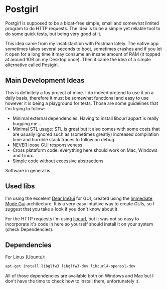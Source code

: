 # Postgirl
Postgirl is supposed to be a bloat-free simple, small and somewhat limited program to do HTTP requests. The idea is to be a simple yet reliable tool to do some quick tests, but being very good at it.

This idea came from my insatisfaction with Postman lately. The native app sometimes takes several seconds to boot, sometimes crashes and if you let it open for a long time it may consume an insane amount of RAM (it topped at around 1GB on my Desktop once). Then it came the idea of a simple alternative called Postgirl.


## Main Development Ideas
This is definitely a toy project of mine. I do indeed pretend to use it on a daily basis, therefore it must be somewhat functional and easy to use however it is being a playground for tests. Those are some guidelines that I'm trying to follow:

* Minimal external dependencies. Having to install libcurl appart is really bugging me...
* Minimal STL usage: STL is great but it also comes with some costs that are usually ignored such as (sometimes greatly) increased compilation time and horrible stack traces to follow on debug.
* NEVER loose GUI responsiveness
* Cross plataform code: everything here should work on Mac, Windows and Linux.
* Simple code without excessive abstractions

Software in general is 

## Used libs
I'm using the excelent [Dear ImGui](https://github.com/ocornut/imgui) for GUI, created using the [Immediate Mode Gui](https://www.youtube.com/watch?v=Z1qyvQsjK5Y) architecture. It is a very easy intuitive way to create GUIs, so I suggest that you take a look if you don't know about it.

For the HTTP requests I'm using [libcurl](https://curl.haxx.se/libcurl/), but it was not so easy to incorporate it's code in here so yourself should install it on your system (check Dependencies).


## Dependencies
For Linux (Ubuntu):
```sh
apt-get install libglfw3 libglfw3-dev libcurl4-openssl-dev
```

All of those dependencies are available both on Windows and Mac but I don't have the time to check how to install them, unfortunately :(.

